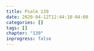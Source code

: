 ```yaml
---
title: Psalm 139
date: 2020-04-12T12:44:10-04:00
categories: []
tags: []
chapter: "139"
inprogress: false
---
```


